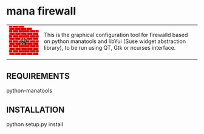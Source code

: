 # mana firewall #

| | |
|-|-|
|![logo](https://raw.githubusercontent.com/manatools/manafirewall/master/share/images/256x256/manafirewall.png "ManaTools Firewall")| This is the graphical configuration tool for firewalld based on python manatools and libYui (Suse widget abstraction library), to be run using QT, Gtk or ncurses interface.|
| | |

## REQUIREMENTS
python-manatools

## INSTALLATION
python setup.py install
